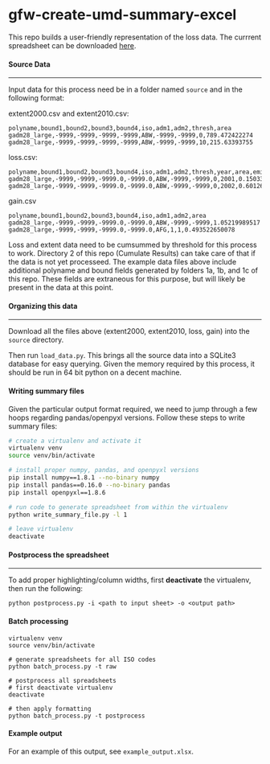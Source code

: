# gfw-create-umd-summary-excel

This repo builds a user-friendly representation of the loss data. The currrent spreadsheet can be downloaded [here](http://www.globalforestwatch.org/countries/overview).

#### Source Data
---

Input data for this process need be in a folder named `source` and in the following format:

extent2000.csv and extent2010.csv: 
```
polyname,bound1,bound2,bound3,bound4,iso,adm1,adm2,thresh,area
gadm28_large,-9999,-9999,-9999,-9999,ABW,-9999,-9999,0,789.472422274
gadm28_large,-9999,-9999,-9999,-9999,ABW,-9999,-9999,10,215.63393755
```

loss.csv:
```
polyname,bound1,bound2,bound3,bound4,iso,adm1,adm2,thresh,year,area,emissions
gadm28_large,-9999,-9999,-9999.0,-9999.0,ABW,-9999,-9999,0,2001,0.150338202551,0.150338202551
gadm28_large,-9999,-9999,-9999.0,-9999.0,ABW,-9999,-9999,0,2002,0.601265311472,53.1368823032
```

gain.csv
```
polyname,bound1,bound2,bound3,bound4,iso,adm1,adm2,area
gadm28_large,-9999,-9999,-9999.0,-9999.0,ABW,-9999,-9999,1.05219989517
gadm28_large,-9999,-9999,-9999.0,-9999.0,AFG,1,1,0.493522650078
```

Loss and extent data need to be cumsummed by threshold for this process to work. Directory 2 of this repo (Cumulate Results) can take care of that if the data is not yet processeed. The example data files above include additional polyname and bound fields generated by folders 1a, 1b, and 1c of this repo. These fields are extraneous for this purpose, but will likely be present in the data at this point.

#### Organizing this data
---
Download all the files above (extent2000, extent2010, loss, gain) into the `source` directory.

Then run `load_data.py`. This brings all the source data into a SQLite3 database for easy querying. Given the memory required by this process, it should be run in 64 bit python on a decent machine.

#### Writing summary files

Given the particular output format required, we need to jump through a few hoops regarding pandas/openpyxl versions. Follow these steps to write summary files:

```bash
# create a virtualenv and activate it
virtualenv venv
source venv/bin/activate

# install proper numpy, pandas, and openpyxl versions
pip install numpy==1.8.1 --no-binary numpy
pip install pandas==0.16.0 --no-binary pandas
pip install openpyxl==1.8.6

# run code to generate spreadsheet from within the virtualenv
python write_summary_file.py -l 1

# leave virtualenv
deactivate
```

#### Postprocess the spreadsheet
---
To add proper highlighting/column widths, first **deactivate** the virtualenv, then run the following:
```
python postprocess.py -i <path to input sheet> -o <output path>
```

#### Batch processing
````
virtualenv venv
source venv/bin/activate

# generate spreadsheets for all ISO codes
python batch_process.py -t raw

# postprocess all spreadsheets
# first deactivate virtualenv
deactivate

# then apply formatting
python batch_process.py -t postprocess
````

#### Example output
For an example of this output, see `example_output.xlsx`.
